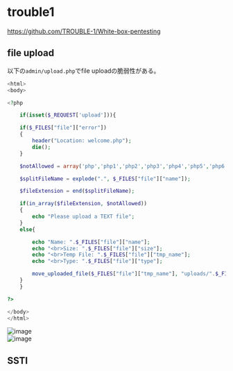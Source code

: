 # trouble1
https://github.com/TROUBLE-1/White-box-pentesting  

## file upload
以下の`admin/upload.php`でfile uploadの脆弱性がある。  
```php
<html>
<body>

<?php

    if(isset($_REQUEST['upload'])){

	if($_FILES["file"]["error"])
	{
		header("Location: welcome.php");
		die();	
	}

	$notAllowed = array('php','php1','php2','php3','php4','php5','php6','php7','phtml','exe','html','cgi','asp','gif','jpeg','png','vb','inf');

	$splitFileName = explode(".", $_FILES["file"]["name"]);

	$fileExtension = end($splitFileName);

	if(in_array($fileExtension, $notAllowed))
	{
		echo "Please upload a TEXT file";
	}
	else{

		echo "Name: ".$_FILES["file"]["name"];
		echo "<br>Size: ".$_FILES["file"]["size"];
		echo "<br>Temp File: ".$_FILES["file"]["tmp_name"];
		echo "<br>Type: ".$_FILES["file"]["type"];

		move_uploaded_file($_FILES["file"]["tmp_name"], "uploads/".$_FILES["file"]["name"]);
	}
    }

?>

</body>
</html>

```
![image](https://user-images.githubusercontent.com/56021519/112270980-b21ec280-8cbd-11eb-8d31-6188d7853b63.png)  
![image](https://user-images.githubusercontent.com/56021519/112271023-be0a8480-8cbd-11eb-9ade-8ce79aa8dedf.png)  


## SSTI

